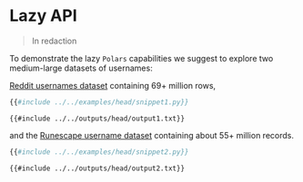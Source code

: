 # Lazy API

> In redaction

To demonstrate the lazy `Polars` capabilities we suggest to explore two medium-large
datasets of usernames:

[Reddit usernames dataset](https://www.reddit.com/r/datasets/comments/9i8s5j/dataset_metadata_for_69_million_reddit_users_in/)
containing 69+ million rows,

```python
{{#include ../../examples/head/snippet1.py}}
```

```text
{{#include ../../outputs/head/output1.txt}}
```

and the [Runescape username dataset](https://github.com/RuneStar/name-cleanup-2014)
containing about 55+ million records.

```python
{{#include ../../examples/head/snippet2.py}}
```

```text
{{#include ../../outputs/head/output2.txt}}
```
